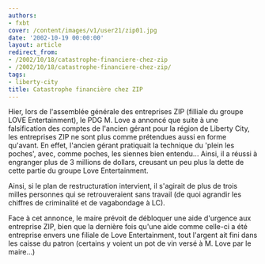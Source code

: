 ```yaml
---
authors:
- fxbt
cover: /content/images/v1/user21/zip01.jpg
date: '2002-10-19 00:00:00'
layout: article
redirect_from:
- /2002/10/18/catastrophe-financiere-chez-zip
- /2002/10/18/catastrophe-financiere-chez-zip/
tags:
- liberty-city
title: Catastrophe financière chez ZIP
---
```



Hier, lors de l'assemblée générale des entreprises ZIP (filliale du groupe LOVE Entertainment), le PDG M. Love a annoncé que suite à une falsification des comptes de l'ancien gérant pour la région de Liberty City, les entreprises ZIP ne sont plus comme prétendues aussi en forme qu'avant. En effet, l'ancien gérant pratiquait la technique du 'plein les poches', avec, comme poches, les siennes bien entendu... Ainsi, il a réussi à engranger plus de 3 millions de dollars, creusant un peu plus la dette de cette partie du groupe Love Entertainment.

Ainsi, si le plan de restructuration intervient, il s'agirait de plus de trois milles personnes qui se retrouveraient sans travail (de quoi agrandir les chiffres de criminalité et de vagabondage à LC).

Face à cet annonce, le maire prévoit de débloquer une aide d'urgence aux entreprise ZIP, bien que la dernière fois qu'une aide comme celle-ci a été entreprise envers une filiale de Love Entertainment, tout l'argent ait fini dans les caisse du patron (certains y voient un pot de vin versé à M. Love par le maire...)